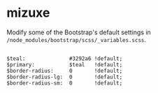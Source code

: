# mizuxe
<p>Modify some of the Bootstrap's default settings in <code>/node_modules/bootstrap/scss/_variables.scss</code>.</p>
<pre>
<code>
$teal:              #3292a6 !default;
$primary:           $teal   !default;
$border-radius:     0       !default;
$border-radius-lg:  0       !default;
$border-radius-sm:  0       !default;
</code>
</pre>